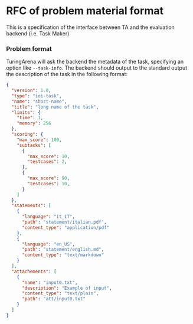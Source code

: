 # RFC of problem material format

This is a specification of the interface between TA and the evaluation backend (i.e. Task Maker)

### Problem format

TuringArena will ask the backend the metadata of the task, specifying an option like `--task-info`. 
The backend should output to the standard output the description of the task in the following format:
```json
{
  "version": 1.0,
  "type": "ioi-task",
  "name": "short-name",
  "title": "long name of the task",
  "limits": {
    "time": 1,
    "memory": 256
  },
  "scoring": {
    "max_score": 100,
    "subtasks": [
      {
        "max_score": 10,
        "testcases": 2,
      },
      {
        "max_score": 90,
        "testcases": 10,
      }
    ]
  },
  "statements": [
    {
      "language": "it_IT",
      "path": "statement/italian.pdf",
      "content_type": "application/pdf"
    },
    {
      "language": "en_US",
      "path": "statement/english.md",
      "content_type": "text/markdown"
    }
  ],
  "attachements": [
    {
      "name": "input0.txt",
      "description": "Example of input",
      "content_type": "text/plain",
      "path": "att/input0.txt"
    }
  ]
}

```

